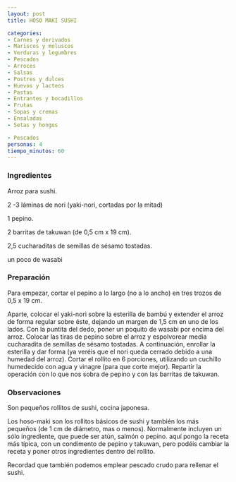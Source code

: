 ```yaml
---
layout: post
title: HOSO MAKI SUSHI

categories:
- Carnes y derivados
- Mariscos y moluscos
- Verduras y legumbres
- Pescados
- Arroces
- Salsas
- Postres y dulces
- Huevos y lacteos
- Pastas
- Entrantes y bocadillos
- Frutas
- Sopas y cremas
- Ensaladas
- Setas y hongos

- Pescados
personas: 4 
tiempo_minutos: 60 
---
```

<h3>Ingredientes</h3>
Arroz para sushi.

2 -3 láminas de nori (yaki-nori, cortadas por la mitad)

1 pepino.

2 barritas de takuwan (de 0,5 cm x 19 cm).

2,5 cucharaditas de semillas de sésamo tostadas.

un poco de wasabi

<h3>Preparación</h3>
Para empezar, cortar el pepino a lo largo (no a lo ancho) en tres trozos de 0,5 x 19 cm.

Aparte, colocar el yaki-nori sobre la esterilla de bambú y extender el arroz de forma regular sobre éste, dejando un margen de 1,5 cm en uno de los lados. Con la puntita del dedo, poner un poquito de wasabi por encima del arroz. Colocar las tiras de pepino sobre el arroz y espolvorear media cucharadita de semillas de sésamo tostadas. A continuación, enrollar la esterilla y dar forma (ya veréis que el nori queda cerrado debido a una humedad del arroz). Cortar el rollito en 6 porciones, utilizando un cuchillo humedecido con agua y vinagre (para que corte mejor). Repartir la operación con lo que nos sobra de pepino y con las barritas de takuwan.

<h3>Observaciones</h3>
Son pequeños rollitos de sushi, cocina japonesa.

Los hoso-maki son los rollitos básicos de sushi y también los más pequeños (de 1 cm de diámetro, mas o menos). Normalmente incluyen un sólo ingrediente, que puede ser atún, salmón o pepino. aquí pongo la receta más típica, con un condimento de pepino y takuwan, pero podéis cambiar la receta y poner otros ingredientes dentro del rollito.

Recordad que también podemos emplear pescado crudo para rellenar el sushi.

